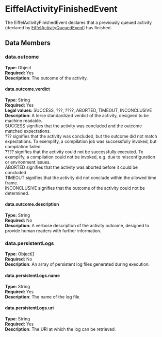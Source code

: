 # EiffelActivityFinishedEvent
The EiffelActivityFinishedEvent declares that a previously queued activity (declared by [EiffelActivityQueuedEvent](./EiffelActivityQueuedEvent.md)) has finished.

## Data Members
### data.outcome
__Type:__ Object  
__Required:__ Yes  
__Description:__ The outcome of the activity.

#### data.outcome.verdict
__Type:__ String  
__Required:__ Yes  
__Legal values:__ SUCCESS, ???, ????, ABORTED, TIMEOUT, INCONCLUSIVE  
__Description:__ A terse standardized verdict of the activity, designed to be machine readable.  
SUCCESS signifies that the activity was concluded and the outcome matched expectations.  
??? signifies that the activity was concluded, but the outcome did not match expectations. To exemplify, a compilation job was successfully invoked, but compilation failed.  
???? signifies that the activity could not be successfully executed. To exemplify, a compilation could not be invoked, e.g. due to misconfiguration or environment issues.  
ABORTED signifies that the activity was aborted before it could be concluded.  
TIMEOUT signifies that the activity did not conclude within the allowed time frame.  
INCONCLUSIVE signifies that the outcome of the activity could not be determined.

#### data.outcome.description
__Type:__ String  
__Required:__ No  
__Description:__ A verbose description of the activity outcome, designed to provide human readers with further information.

### data.persistentLogs
__Type:__ Object[]  
__Required:__ No  
__Description:__ An array of persistent log files generated during execution. 

#### data.persistentLogs.name
__Type:__ String  
__Required:__ Yes  
__Description:__ The name of the log file.

#### data.persistentLogs.uri
__Type:__ String  
__Required:__ Yes  
__Description:__ The URI at which the log can be retrieved.

